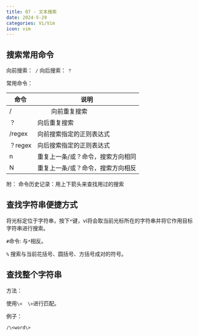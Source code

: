 ```yaml
---
title: 07 - 文本搜索
date: 2024-5-29
categories: Vi/Vim
icon: vim
---
```


## 搜索常用命令

向前搜索：` /`
向后搜索： `？`

常用命令：

|命令	|说明						|
|--		|--							|
| /      |  　　 向前重复搜索|
| ？      |       向后重复搜索|
| /regex |      向前搜索指定的正则表达式|
| ？regex |    向后搜索指定的正则表达式|
| n      |        重复上一条/或？命令，搜索方向相同||
| N      |        重复上一条/或？命令，搜索方向相反|

附： 命令历史记录：用上下箭头来查找用过的搜索

## 查找字符串便捷方式

将光标定位于字符串，按下`*`键，vi将会取当前光标所在的字符串并将它作用目标字符串进行搜索。

`#`命令: 与`*`相反。

`%` 搜索与当前花括号、圆括号、方括号成对的符号。

## 查找整个字符串
方法：

使用`\<  \>`进行匹配。

例子：
```
/\<word\>
```